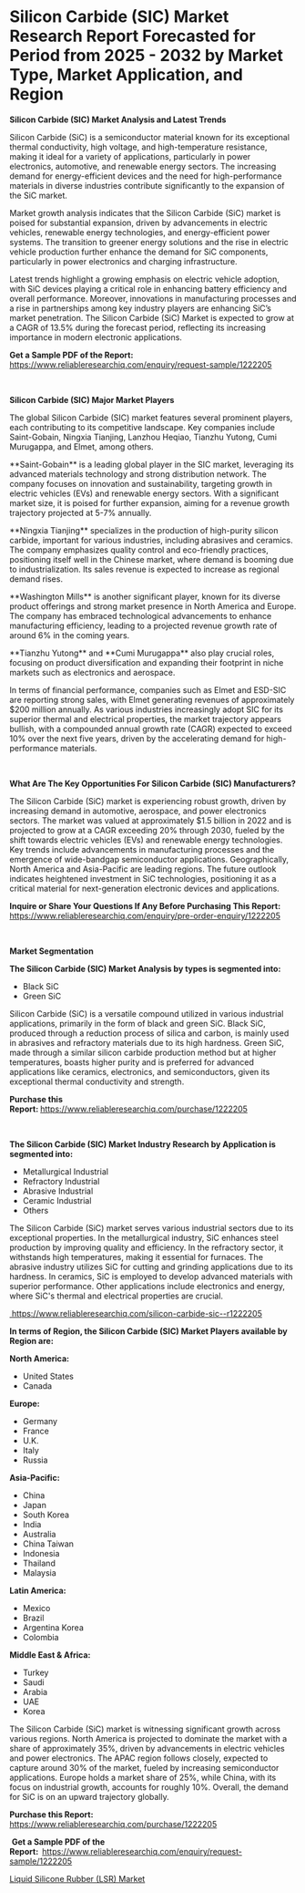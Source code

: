 <p><h1>Silicon Carbide (SIC) Market Research Report Forecasted for Period from 2025 -  2032 by Market Type, Market Application, and Region</h1></p><p><strong>Silicon Carbide (SIC) Market Analysis and Latest Trends</strong></p>
<p><p>Silicon Carbide (SiC) is a semiconductor material known for its exceptional thermal conductivity, high voltage, and high-temperature resistance, making it ideal for a variety of applications, particularly in power electronics, automotive, and renewable energy sectors. The increasing demand for energy-efficient devices and the need for high-performance materials in diverse industries contribute significantly to the expansion of the SiC market.</p><p>Market growth analysis indicates that the Silicon Carbide (SiC) market is poised for substantial expansion, driven by advancements in electric vehicles, renewable energy technologies, and energy-efficient power systems. The transition to greener energy solutions and the rise in electric vehicle production further enhance the demand for SiC components, particularly in power electronics and charging infrastructure. </p><p>Latest trends highlight a growing emphasis on electric vehicle adoption, with SiC devices playing a critical role in enhancing battery efficiency and overall performance. Moreover, innovations in manufacturing processes and a rise in partnerships among key industry players are enhancing SiC’s market penetration. The Silicon Carbide (SiC) Market is expected to grow at a CAGR of 13.5% during the forecast period, reflecting its increasing importance in modern electronic applications.</p></p>
<p><strong>Get a Sample PDF of the Report:&nbsp;</strong> <a href="https://www.reliableresearchiq.com/enquiry/request-sample/1222205?utm_campaign=2277&utm_medium=2&utm_source=Github&utm_content=ia&utm_term=04042025&utm_id=silicon-carbide-sic">https://www.reliableresearchiq.com/enquiry/request-sample/1222205</a></p>
<p>&nbsp;</p>
<p><strong>Silicon Carbide (SIC) Major Market Players</strong></p>
<p><p>The global Silicon Carbide (SIC) market features several prominent players, each contributing to its competitive landscape. Key companies include Saint-Gobain, Ningxia Tianjing, Lanzhou Heqiao, Tianzhu Yutong, Cumi Murugappa, and Elmet, among others.</p><p>**Saint-Gobain** is a leading global player in the SIC market, leveraging its advanced materials technology and strong distribution network. The company focuses on innovation and sustainability, targeting growth in electric vehicles (EVs) and renewable energy sectors. With a significant market size, it is poised for further expansion, aiming for a revenue growth trajectory projected at 5-7% annually.</p><p>**Ningxia Tianjing** specializes in the production of high-purity silicon carbide, important for various industries, including abrasives and ceramics. The company emphasizes quality control and eco-friendly practices, positioning itself well in the Chinese market, where demand is booming due to industrialization. Its sales revenue is expected to increase as regional demand rises.</p><p>**Washington Mills** is another significant player, known for its diverse product offerings and strong market presence in North America and Europe. The company has embraced technological advancements to enhance manufacturing efficiency, leading to a projected revenue growth rate of around 6% in the coming years.</p><p>**Tianzhu Yutong** and **Cumi Murugappa** also play crucial roles, focusing on product diversification and expanding their footprint in niche markets such as electronics and aerospace.</p><p>In terms of financial performance, companies such as Elmet and ESD-SIC are reporting strong sales, with Elmet generating revenues of approximately $200 million annually. As various industries increasingly adopt SIC for its superior thermal and electrical properties, the market trajectory appears bullish, with a compounded annual growth rate (CAGR) expected to exceed 10% over the next five years, driven by the accelerating demand for high-performance materials.</p></p>
<p>&nbsp;</p>
<p><strong>What Are The Key Opportunities For Silicon Carbide (SIC) Manufacturers?</strong></p>
<p><p>The Silicon Carbide (SiC) market is experiencing robust growth, driven by increasing demand in automotive, aerospace, and power electronics sectors. The market was valued at approximately $1.5 billion in 2022 and is projected to grow at a CAGR exceeding 20% through 2030, fueled by the shift towards electric vehicles (EVs) and renewable energy technologies. Key trends include advancements in manufacturing processes and the emergence of wide-bandgap semiconductor applications. Geographically, North America and Asia-Pacific are leading regions. The future outlook indicates heightened investment in SiC technologies, positioning it as a critical material for next-generation electronic devices and applications.</p></p>
<p><strong>Inquire or Share Your Questions If Any Before Purchasing This Report:</strong> <a href="https://www.reliableresearchiq.com/enquiry/pre-order-enquiry/1222205?utm_campaign=2277&utm_medium=2&utm_source=Github&utm_content=ia&utm_term=04042025&utm_id=silicon-carbide-sic">https://www.reliableresearchiq.com/enquiry/pre-order-enquiry/1222205</a></p>
<p>&nbsp;</p>
<p><strong>Market Segmentation</strong></p>
<p><strong>The Silicon Carbide (SIC) Market Analysis by types is segmented into:</strong></p>
<p><ul><li>Black SiC</li><li>Green SiC</li></ul></p>
<p><p>Silicon Carbide (SiC) is a versatile compound utilized in various industrial applications, primarily in the form of black and green SiC. Black SiC, produced through a reduction process of silica and carbon, is mainly used in abrasives and refractory materials due to its high hardness. Green SiC, made through a similar silicon carbide production method but at higher temperatures, boasts higher purity and is preferred for advanced applications like ceramics, electronics, and semiconductors, given its exceptional thermal conductivity and strength.</p></p>
<p><strong>Purchase this Report:&nbsp;</strong><a href="https://www.reliableresearchiq.com/purchase/1222205?utm_campaign=2277&utm_medium=2&utm_source=Github&utm_content=ia&utm_term=04042025&utm_id=silicon-carbide-sic">https://www.reliableresearchiq.com/purchase/1222205</a></p>
<p>&nbsp;</p>
<p><strong>The Silicon Carbide (SIC) Market Industry Research by Application is segmented into:</strong></p>
<p><ul><li>Metallurgical Industrial</li><li>Refractory Industrial</li><li>Abrasive Industrial</li><li>Ceramic Industrial</li><li>Others</li></ul></p>
<p><p>The Silicon Carbide (SiC) market serves various industrial sectors due to its exceptional properties. In the metallurgical industry, SiC enhances steel production by improving quality and efficiency. In the refractory sector, it withstands high temperatures, making it essential for furnaces. The abrasive industry utilizes SiC for cutting and grinding applications due to its hardness. In ceramics, SiC is employed to develop advanced materials with superior performance. Other applications include electronics and energy, where SiC's thermal and electrical properties are crucial.</p></p>
<p><a href="https://www.reliableresearchiq.com/silicon-carbide-sic--r1222205?utm_campaign=2277&utm_medium=2&utm_source=Github&utm_content=ia&utm_term=04042025&utm_id=silicon-carbide-sic">&nbsp;https://www.reliableresearchiq.com/silicon-carbide-sic--r1222205</a></p>
<p><strong>In terms of Region, the Silicon Carbide (SIC) Market Players available by Region are:</strong></p>
<p>
    <p> <strong> North America: </strong>
        <ul>
            <li>United States</li>
            <li>Canada</li>
        </ul>
        </p> 
    <p> <strong> Europe: </strong>
        <ul>
            <li>Germany</li>
            <li>France</li>
            <li>U.K.</li>
            <li>Italy</li>
            <li>Russia</li>
        </ul>
        </p> 
    <p> <strong> Asia-Pacific: </strong>
        <ul>
            <li>China</li>
            <li>Japan</li>
            <li>South Korea</li>
            <li>India</li>
            <li>Australia</li>
            <li>China Taiwan</li>
            <li>Indonesia</li>
            <li>Thailand</li>
            <li>Malaysia</li>
        </ul>
        </p> 
    <p> <strong> Latin America: </strong>
        <ul>
            <li>Mexico</li>
            <li>Brazil</li>
            <li>Argentina Korea</li>
            <li>Colombia</li>
        </ul>
        </p> 
    <p> <strong> Middle East & Africa: </strong>
        <ul>
            <li>Turkey</li>
            <li>Saudi</li>
            <li>Arabia</li>
            <li>UAE</li>
            <li>Korea</li>
        </ul>
    </p>
    </p>
<p><p>The Silicon Carbide (SiC) market is witnessing significant growth across various regions. North America is projected to dominate the market with a share of approximately 35%, driven by advancements in electric vehicles and power electronics. The APAC region follows closely, expected to capture around 30% of the market, fueled by increasing semiconductor applications. Europe holds a market share of 25%, while China, with its focus on industrial growth, accounts for roughly 10%. Overall, the demand for SiC is on an upward trajectory globally.</p></p>
<p><strong>Purchase this Report: </strong><a href="https://www.reliableresearchiq.com/purchase/1222205?utm_campaign=2277&utm_medium=2&utm_source=Github&utm_content=ia&utm_term=04042025&utm_id=silicon-carbide-sic">https://www.reliableresearchiq.com/purchase/1222205</a></p>
<p>&nbsp;<strong>Get a Sample PDF of the Report:&nbsp;&nbsp;</strong><a href="https://www.reliableresearchiq.com/enquiry/request-sample/1222205?utm_campaign=2277&utm_medium=2&utm_source=Github&utm_content=ia&utm_term=04042025&utm_id=silicon-carbide-sic">https://www.reliableresearchiq.com/enquiry/request-sample/1222205</a></p>
<p><strong></strong></p>
<p><p><a href="https://github.com/DixieGrimes/Market-Research-Report-List-2/blob/main/liquid-silicone-rubber-lsr-market.md?utm_campaign=2277&utm_medium=2&utm_source=Github&utm_content=ia&utm_term=04042025&utm_id=silicon-carbide-sic">Liquid Silicone Rubber (LSR) Market</a></p></p>